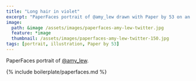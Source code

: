 ```yaml
---
title: "Long hair in violet"
excerpt: "PaperFaces portrait of @amy_lew drawn with Paper by 53 on an iPad."
image: 
  path: &image /assets/images/paperfaces-amy-lew-twitter.jpg 
  feature: *image
  thumbnail: /assets/images/paperfaces-amy-lew-twitter-150.jpg
tags: [portrait, illustration, Paper by 53]
---
```


PaperFaces portrait of [@amy_lew](https://twitter.com/amy_lew).

{% include boilerplate/paperfaces.md %}
